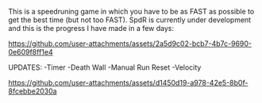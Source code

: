 This is a speedruning game in which you have to be as FAST as possible to get the best time (but not too FAST).
SpdR is currently under development and this is the progress I have made in a few days:


https://github.com/user-attachments/assets/2a5d9c02-bcb7-4b7c-9690-0e609f8ff1e4

UPDATES:
-Timer
-Death Wall
-Manual Run Reset
-Velocity


https://github.com/user-attachments/assets/d1450d19-a978-42e5-8b0f-8fcebbe2030a




